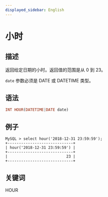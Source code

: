 ```yaml
---
displayed_sidebar: English
---
```


# 小时

## 描述

返回给定日期的小时。返回值的范围是从 0 到 23。

`date` 参数必须是 DATE 或 DATETIME 类型。

## 语法

```Haskell
INT HOUR(DATETIME|DATE date)
```

## 例子

```Plain Text
MySQL > select hour('2018-12-31 23:59:59');
+-----------------------------+
| hour('2018-12-31 23:59:59') |
+-----------------------------+
|                          23 |
+-----------------------------+
```

## 关键词

HOUR